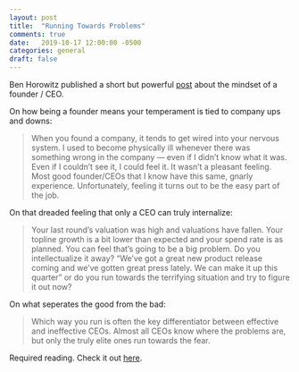 ```yaml
---
layout: post
title:  "Running Towards Problems"
comments: true
date:   2019-10-17 12:00:00 -0500
categories: general
draft: false
---
```


Ben Horowitz published a short but powerful [post](https://a16z.com/2019/10/17/how-to-be-effective-ceo-leader/) about the mindset of a founder / CEO. 

On how being a founder means your temperament is tied to company ups and downs:
> When you found a company, it tends to get wired into your nervous system. I used to become physically ill whenever there was something wrong in the company — even if I didn’t know what it was. Even if I couldn’t see it, I could feel it. It wasn’t a pleasant feeling. Most good founder/CEOs that I know have this same, gnarly experience. Unfortunately, feeling it turns out to be the easy part of the job.

On that dreaded feeling that only a CEO can truly internalize:
> Your last round’s valuation was high and valuations have fallen. Your topline growth is a bit lower than expected and your spend rate is as planned. You can feel that’s going to be a big problem. Do you intellectualize it away? “We’ve got a great new product release coming and we’ve gotten great press lately. We can make it up this quarter” or do you run towards the terrifying situation and try to figure it out now?

On what seperates the good from the bad:
> Which way you run is often the key differentiator between effective and ineffective CEOs. Almost all CEOs know where the problems are, but only the truly elite ones run towards the fear.

Required reading. Check it out [here](https://a16z.com/2019/10/17/how-to-be-effective-ceo-leader/).